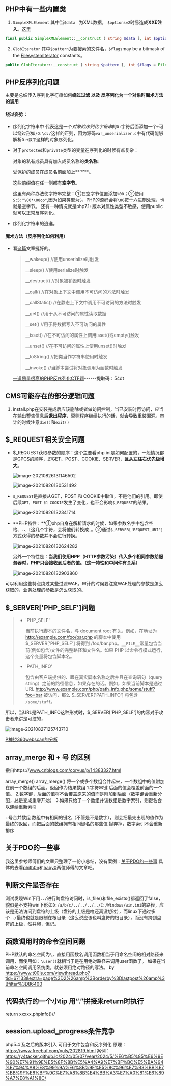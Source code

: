 ## PHP中有一些内置类

1. `SimpleXMLElement`  其中当`$data ` 为XML数据， `$options=2`时易造成**XXE注入**。[这里](https://www.php.net/manual/en/libxml.constants.php)

```php
final public SimpleXMLElement::__construct ( string $data [, int $options = 0 [, bool $data_is_url = FALSE [, string $ns = "" [, bool $is_prefix = FALSE ]]]] )
```
2. `GlobIterator` 其中`$pattern`为要搜索的文件名，`$flags`may be a bitmask of the [FilesystemIterator](https://www.php.net/manual/zh/class.filesystemiterator.php) constants。

```php
public GlobIterator::__construct ( string $pattern [, int $flags = FilesystemIterator::KEY_AS_PATHNAME | FilesystemIterator::CURRENT_AS_FILEINFO ] )
```

## PHP反序列化问题

主要是总结传入序列化字符串如何**绕过过滤 **以及 反序列化为一个对象时**魔术方法的调用**

#### 绕过姿势：

- 序列化字符串中 代表这是一个*对象的序列化字符串*的`O:`字符后面添加一个`+`可以绕过形如`/O:\d:/`这样的正则，因为源码`var_unserializer.c`中有代码能够解析`O:+数字`这样的对象序列化。

- 对于`protected`和`private`类型的变量在序列化的时候有点复杂：

  对象的私有成员具有加入成员名称的**类名称**;

  受保护的成员在成员名前面加上**’*’**。

  这些前缀值在任一侧都有**空字节**。

  这里有两种办法使字符串完整：①在空字节位置添加`%00`；②使用`S:5:"\00*\00op"`,因为如果类型为`S`，PHP的源码会将`\00`按十六进制处理，也就是空字节。
  还有一种情况就是php7.1+版本对属性类型不敏感，使用public就可以正常反序列化。

- 序列化字符串的逃逸。

#### 魔术方法（反序列化如何利用）

- 看[这篇](https://www.cnblogs.com/20175211lyz/p/11403397.html)文章挺好的。

  > __wakeup() //使用unserialize时触发
  >
  > __sleep() //使用serialize时触发
  >
  > __destruct() //对象被销毁时触发
  >
  > __call() //在对象上下文中调用不可访问的方法时触发
  >
  > __callStatic() //在静态上下文中调用不可访问的方法时触发
  >
  > __get() //用于从不可访问的属性读取数据
  >
  > __set() //用于将数据写入不可访问的属性
  >
  > __isset() //在不可访问的属性上调用isset()或empty()触发
  >
  > __unset() //在不可访问的属性上使用unset()时触发
  >
  > __toString() //把类当作字符串使用时触发
  >
  > __invoke() //当脚本尝试将对象调用为函数时触发

  [一道质量很高的PHP反序列化CTF题](https://pan.baidu.com/s/19bwfyd1RUpokD23pwiXcfg)------提取码：54dt 

## CMS可能存在的部分逻辑问题

1. install.php在安装完成后应该删除或者做访问控制，当已安装时再访问，应当在输出警告信息后**退出程序**，否则程序继续执行的话，就会导致重装漏洞。审计的时候注意`die()`和`exit()`

## $_REQUEST相关安全问题

- $_REQUEST获取参数的顺序：这个主要看php.ini是如何配置的，一般情况都是GPCS的顺序，即GET、POST、COOKIE、SERVER，**且从左往右优先级增大**。

  ![image-20210826131146502](不知道该怎么归类的小知识_images/image-20210826131146502.png)

  ![image-20210826130531492](不知道该怎么归类的小知识_images/image-20210826130531492.png)

  

- `$_REQUEST`是直接从GET，POST 和 COOKIE中取值，不是他们的引用。即使后续`GET，POST 和 COOKIE`发生了变化，也不会影响`$_REQUEST`的结果。

  ![image-20210826132341714](不知道该怎么归类的小知识_images/image-20210826132341714.png)

- **PHP特性：**①php自身在解析请求的时候，如果参数名字中包含空格、`.`、`[`这几个字符，会将他们转换成`_`。②通过`$_SERVER['REQUEST_URI']`方式获得的参数并不会进行转换。

  ![image-20210826132624282](不知道该怎么归类的小知识_images/image-20210826132624282.png)

  另外一个特性是：**当我们使用HPP（HTTP参数污染）传入多个相同参数给服务器时，PHP只会接收到后者的值。（这一特性和中间件有关系）**

  ![image-20210826132903860](不知道该怎么归类的小知识_images/image-20210826132903860.png)

可以利用这些特点绕过某些过滤WAF。审计的时候要注意WAF处理的参数是怎么获取的，业务处理的参数是怎么获取的。

## $_SERVER['PHP_SELF']问题

> - 'PHP_SELF'
>
>   当前执行脚本的文件名，与 document root 有关。例如，在地址为 http://example.com/foo/bar.php 的脚本中使用 $_SERVER['PHP_SELF'] 将得到 /foo/bar.php。`__FILE__`常量包含当前(例如包含)文件的完整路径和文件名。如果 PHP 以命令行模式运行，这个变量将包含脚本名。       
>
> - 'PATH_INFO'
>
>   包含由客户端提供的、跟在真实脚本名称之后并且在查询语句（query string）之前的路径信息，如果存在的话。例如，如果当前脚本是通过 URL http://www.example.com/php/path_info.php/some/stuff?foo=bar 被访问，那么 $_SERVER['PATH_INFO'] 将包含 `/some/stuff`。 

所以，当URL是PATH_INFO这种形式时，$_SERVER['PHP_SELF']的内容对于攻击者来讲是可控的，

![image-20210827125743710](不知道该怎么归类的小知识_images/image-20210827125743710.png)

[P神绕360webscan的分析](https://www.leavesongs.com/penetration/360webscan-bypass.html)

## array_merge 和 + 号 的区别
搬自https://www.cnblogs.com/corvus/p/14383327.html

array_merge()
array_merge() 将一个或多个数组合并起来，一个数组中的值附加在前一个数组的后面。返回作为结果数组
1.字符串键 后面的值会覆盖前面的一个值。
2.数字键，后面的值将不会覆盖原来的值而是附加到后面（数字键会重新分配，总是变成重零开始）
3.如果只给了一个数组并该数组是数字索引，则键名会以连续重新索引

+号合并数组
数组中有相同的键名（不管是不是数字），则会把最先出现的值作为最终的返回，而把后面的数组拥有相同键名的那些值 抛弃掉，数字索引不会重新排序

## 关于PDO的一些事
我这里参考师傅们的文章只整理了一份小总结，没有案例：[关于PDO的一些事](https://github.com/lu2ker/PHP-Code/blob/main/%E5%85%B3%E4%BA%8EPDO%E7%9A%84%E4%B8%80%E4%BA%9B%E4%BA%8B.md)
具体的去看[phith0n](https://www.leavesongs.com/PENETRATION/thinkphp5-in-sqlinjection.html)和[haby0](https://xz.aliyun.com/t/3950)两位师傅的文章吧。

## 判断文件是否存在
测试发现Win下用`../`进行跨盘符访问时，is_file()和file_exists()都返回了false，貌似是不支持win下形如`D:/a/b/c/../../../../C:/Windows/win.ini`的路径，应该是无法访问到盘符的上级（盘符的上级是啥还真没想过），而linux下通过多个`../`最终也就是限制在根目录（这么说应该也叫盘符的根目录），而没有跨到盘符的上级，然并卵，但记。

## 函数调用时的命令空间问题
PHP默认的命名空间为`\`，直接用函数名调用函数相当于用命名空间的相对路径来调用，而使用如：`\user()`就相当于是在用绝对路径来调用user函数了。
如果在当前命名空间调用系统类，就必须用绝对路径的写法。
by https://www.t00ls.com/viewthread.php?tid=67133&extra=page%3D2%26amp%3Borderby%3Dlastpost%26amp%3Bfilter%3D86400

## 代码执行的一个小tip 用“.”拼接来return时执行
return xxxxx.phpinfo()//

## session.upload_progress条件竞争
php5.4 及之后的版本引入
可用于文件包含和反序列化
原理：https://www.freebuf.com/vuls/202819.html
案例：https://y4tacker.github.io/2024/05/07/year/2024/5/%E6%B5%85%E6%9E%90%E7%91%9E%E5%8F%8B%E5%A4%A9%E7%BF%BC%E5%BA%94%E7%94%A8%E8%99%9A%E6%8B%9F%E5%8C%96%E7%B3%BB%E7%BB%9F%E8%BF%9C%E7%A8%8B%E4%BB%A3%E7%A0%81%E6%89%A7%E8%A1%8C/
